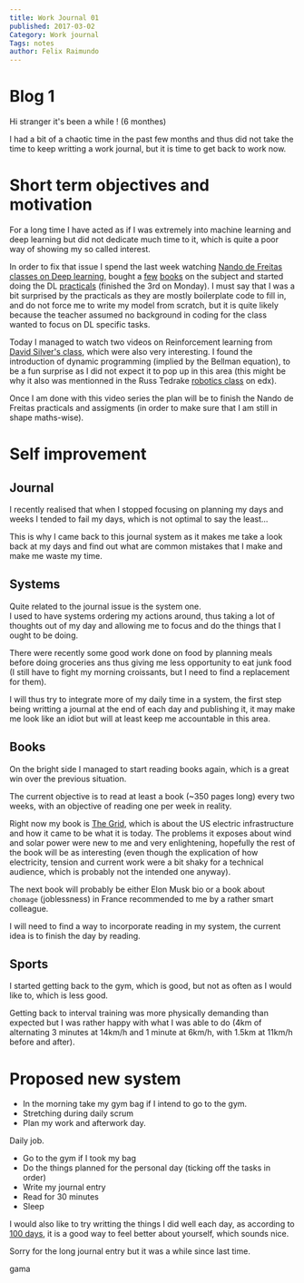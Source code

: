 ```yaml
---
title: Work Journal 01
published: 2017-03-02
Category: Work journal
Tags: notes
author: Felix Raimundo
---
```


# Blog 1

Hi stranger it's been a while ! (6 monthes)

I had a bit of a chaotic time in the past few months and thus did not take the time
to keep writting a work journal, but it is time to get back to work now.

# Short term objectives and motivation

For a long time I have acted as if I was extremely into machine learning and deep learning
but did not dedicate much time to it, which is quite a poor way of showing my so called interest.

In order to fix that issue I spend the last week watching
[Nando de Freitas classes on Deep learning](https://www.youtube.com/playlist?list=PLE6Wd9FR--EfW8dtjAuPoTuPcqmOV53Fu),
bought a [few](https://mitpress.mit.edu/books/machine-learning-0)
[books](http://www.deeplearningbook.org/) on the subject and started doing the DL
[practicals](https://www.cs.ox.ac.uk/people/nando.defreitas/machinelearning/) (finished the 3rd on Monday).
I must say that I was a bit surprised by the practicals as they are mostly boilerplate code to fill
in, and do not force me to write my model from scratch, but it is quite likely because the teacher
assumed no background in coding for the class wanted to focus on DL specific tasks.

Today I managed to watch two videos on Reinforcement learning from
[David Silver's class](https://www.youtube.com/watch?v=2pWv7GOvuf0&t=6s), which were also very interesting.
I found the introduction of dynamic programming (implied by the Bellman equation), to be a fun surprise
as I did not expect it to pop up in this area (this might be why it also was mentionned in the Russ Tedrake
[robotics class](https://www.edx.org/course/underactuated-robotics-mitx-6-832x-0) on edx).

Once I am done with this video series the plan will be to finish the Nando de Freitas practicals
and assigments (in order to make sure that I am still in shape maths-wise).

# Self improvement

## Journal

I recently realised that when I stopped focusing on planning my days and weeks I tended to
fail my days, which is not optimal to say the least...

This is why I came back to this journal system as it makes me take a look back at my days
and find out what are common mistakes that I make and make me waste my time.

## Systems

Quite related to the journal issue is the system one.  
I used to have systems ordering my actions around, thus taking a lot of thoughts out of
my day and allowing me to focus and do the things that I ought to be doing.

There were recently some good work done on food by planning meals before doing groceries
ans thus giving me less opportunity to eat junk food (I still have to fight my morning croissants,
but I need to find a replacement for them).

I will thus try to integrate more of my daily time in a system, the first step being writting
a journal at the end of each day and publishing it, it may make me look like an idiot but will
at least keep me accountable in this area.

## Books

On the bright side I managed to start reading books again, which is a great win over the previous
situation.

The current objective is to read at least a book (~350 pages long) every two weeks, with an
objective of reading one per week in reality.

Right now my book is [The Grid](http://www.bloomsbury.com/us/the-grid-9781608196104/),
which is about the US electric infrastructure and how it
came to be what it is today. The problems it exposes about wind and solar power were new
to me and very enlightening, hopefully the rest of the book will be as interesting (even though
the explication of how electricity, tension and current work were a bit shaky for a technical audience,
which is probably not the intended one anyway).

The next book will probably be either Elon Musk bio or a book about `chomage` (joblessness) in France
recommended to me by a rather smart colleague.

I will need to find a way to incorporate reading in my system, the current idea is to finish the day by reading.

## Sports

I started getting back to the gym, which is good, but not as often as I would like to, which is less good.

Getting back to interval training was more physically demanding than expected but I was rather happy with
what I was able to do (4km of alternating 3 minutes at 14km/h and 1 minute at 6km/h, with 1.5km at
11km/h before and after).

# Proposed new system

- In the morning take my gym bag if I intend to go to the gym.
- Stretching during daily scrum
- Plan my work and afterwork day.

Daily job.

- Go to the gym if I took my bag
- Do the things planned for the personal day (ticking off the tasks in order)
- Write my journal entry
- Read for 30 minutes
- Sleep

I would also like to try writting the things I did well each day, as according to
[100 days](https://www.youtube.com/channel/UC1RVRAdiSH4qxjBgxm_plng), it is
a good way to feel better about yourself, which sounds nice.

Sorry for the long journal entry but it was a while since last time.

gama
